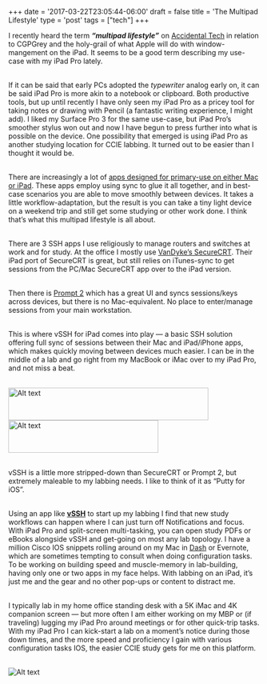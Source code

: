+++
date = '2017-03-22T23:05:44-06:00'
draft = false
title = 'The Multipad Lifestyle'
type = 'post'
tags = ["tech"]
+++


I recently heard the term <b><i>“multipad lifestyle”</b></i> on <a href="http://atp.fm/episodes/212">Accidental Tech</a> in relation to CGPGrey and the holy-grail of what Apple will do with window-mangement on the iPad. It seems to be a good term describing my use-case with my iPad Pro lately.<br /> <br />

If it can be said that early PCs adopted the <i>typewriter</i> analog early on, it can be said iPad Pro is more akin to a notebook or clipboard. Both productive tools, but up until recently I have only seen my iPad Pro as a pricey tool for taking notes or drawing with Pencil (a fantastic writing experience, I might add). I liked my Surface Pro 3 for the same use-case, but iPad Pro’s smoother stylus won out and now I have begun to press further into what is possible on the device. One possibility that emerged is using iPad Pro as another studying location for CCIE labbing. It turned out to be easier than I thought it would be.<br /> <br />

There are increasingly a lot of <a href="http://www.macworld.co.uk/how-to/ipad/work-on-ipad-how-use-your-ipad-for-work-3639452/#How%20to%20use%20your%20iPad%20for%20work:%20iOS%20and%20Apps">apps designed for primary-use on either Mac or iPad</a>. These apps employ using sync to glue it all together, and in best-case scenarios you are able to move smoothly between devices. It takes a little workflow-adaptation, but the result is you can take a tiny light device on a weekend trip and still get some studying or other work done. I think that’s what this multipad lifestyle is all about.<br /> <br />

There are 3 SSH apps I use religiously to manage routers and switches at work and for study. At the office I mostly use <a href="https://www.vandyke.com/products/securecrt/index.html">VanDyke’s SecureCRT</a>. Their iPad port of SecureCRT is great, but still relies on iTunes-sync to get sessions from the PC/Mac SecureCRT app over to the iPad version.<br /> <br />

Then there is <a href="https://panic.com/prompt">Prompt 2</a> which has a great UI and syncs sessions/keys across devices, but there is no Mac-equivalent. No place to enter/manage sessions from your main workstation.<br /> <br />

This is where vSSH for iPad comes into play — a basic SSH solution offering full sync of sessions between their Mac and iPad/iPhone apps, which makes quickly moving between devices much easier. I can be in the middle of a lab and go right from my MacBook or iMac over to my iPad Pro, and not miss a beat.<br /> <br />


<img src="https://julianwest.me/Blog/posts/The-Multipad-Lifestyle/ipad-lab.jpeg" alt="Alt text" width="400" height="65"> <img src="https://julianwest.me/Blog/posts/The-Multipad-Lifestyle/ipad-lab2.jpeg" alt="Alt text" width="300" height="65">
<br /> <br />

vSSH is a little more stripped-down than SecureCRT or Prompt 2, but extremely maleable to my labbing needs. I like to think of it as “Putty for iOS”.<br /> <br />

Using an app like <b><a href="http://www.velestar.com/Pages/VSSHIOSPage.aspx">vSSH</a></b> to start up my labbing I find that new study workflows can happen where I can just turn off Notifications and focus. With iPad Pro and split-screen multi-tasking, you can open study PDFs or eBooks alongside vSSH and get-going on most any lab topology. I have a million Cisco IOS snippets rolling around on my Mac in <a href="https://kapeli.com/dash">Dash</a> or Evernote, which are sometimes tempting to consult when doing configuration tasks. To be working on building speed and muscle-memory in lab-building, having only one or two apps in my face helps. With labbing on an iPad, it’s just me and the gear and no other pop-ups or content to distract me.<br /> <br />

I typically lab in my home office standing desk with a 5K iMac and 4K companion screen — but more often I am either working on my MBP or (if traveling) lugging my iPad Pro around meetings or for other quick-trip tasks. With my iPad Pro I can kick-start a lab on a moment’s notice during those down times, and the more speed and proficiency I gain with various configuration tasks IOS, the easier CCIE study gets for me on this platform.<br /> <br />

<div class="image-row">
  <img src="https://julianwest.me/Blog/posts/The-Multipad-Lifestyle/ipad-pro.jpeg" alt="Alt text">
</div><br /> <br />